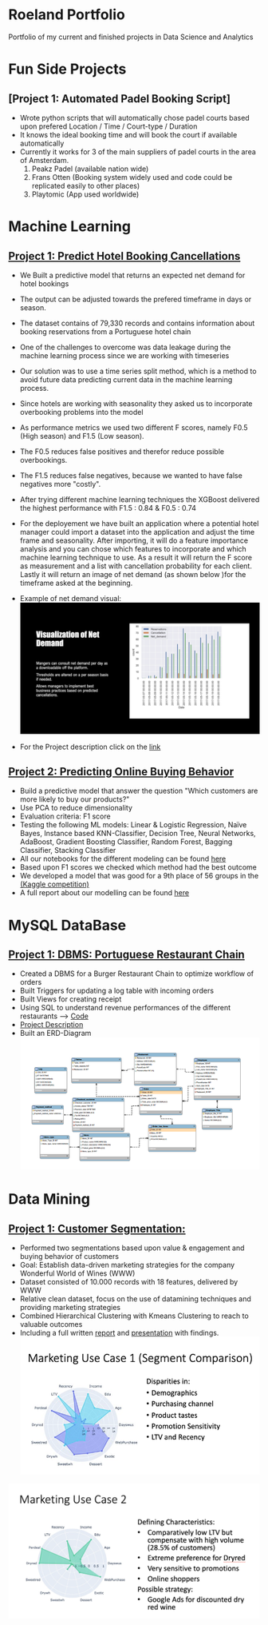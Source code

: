 # Roeland Portfolio
Portfolio of my current and finished projects in Data Science and Analytics


# Fun Side Projects

## [Project 1: Automated Padel Booking Script]
* Wrote python scripts that will automatically chose padel courts based upon prefered Location / Time / Court-type / Duration
* It knows the ideal booking time and will book the court if available automatically
* Currently it works for 3 of the main suppliers of padel courts in the area of Amsterdam.
  1. Peakz Padel (available nation wide)
  2. Frans Otten (Booking system widely used and code could be replicated easily to other places)
  3. Playtomic (App used worldwide)

# Machine Learning

## [Project 1: Predict Hotel Booking Cancellations](https://github.com/roelrrr/Predicting_Cancellations)
* We Built a predictive model that returns an expected net demand for hotel bookings
* The output can be adjusted towards the prefered timeframe in days or season.
* The dataset contains of 79,330 records and contains information about booking reservations from a Portuguese hotel chain

* One of the challenges to overcome was data leakage during the machine learning process since we are working with timeseries
* Our solution was to use a time series split method, which is a method to avoid future data predicting current data in the machine learning process.

* Since hotels are working with seasonality they asked us to incorporate overbooking problems into the model
* As performance metrics we used two different F scores, namely F0.5 (High season) and F1.5 (Low season).
* The F0.5 reduces false positives and therefor reduce possible overbookings. 
* The F1.5 reduces false negatives, because we wanted to have false negatives more "costly".
* After trying different machine learning techniques the XGBoost delivered the highest performance with F1.5 : 0.84 & F0.5 : 0.74

* For the deployement we have built an application where a potential hotel manager could import a dataset into the application and adjust the time frame and seasonality. After importing, it will do a feature importance analysis and you can chose which features to incorporate and which machine learning technique to use. As a result it will return the F score as measurement and a list with cancellation probability for each client. Lastly it will return an image of net demand (as shown below )for the timeframe asked at the beginning.
* Example of net demand visual:
![NET Demand Visual](https://github.com/roelrrr/Predicting_Cancellations/blob/main/Images/Net_demand_Visual.png)


* For the Project description click on the [link](https://github.com/roelrrr/Predicting_Cancellations#readme)

## [Project 2: Predicting Online Buying Behavior](https://github.com/roelrrr/Predicting_Online_Buying_Behavior)
* Build a predictive model that answer the question "Which customers are more likely to buy our products?"
* Use PCA to reduce dimensionality 
* Evaluation criteria: F1 score
* Testing the following ML models: Linear & Logistic Regression, Naïve Bayes, Instance based KNN-Classifier, Decision Tree, Neural Networks, AdaBoost, Gradient Boosting Classifier, Random Forest, Bagging Classifier, Stacking Classifier
* All our notebooks for the different modeling can be found [here](https://github.com/roelrrr/Predicting_Online_Buying_Behavior/tree/main/Scripts)
* Based upon F1 scores we checked which method had the best outcome
* We developed a model that was good for a 9th place of 56 groups in the [(Kaggle competition)](https://www.kaggle.com/c/techscape-ecommerce/leaderboard?tab=public)
* A full report about our modelling can be found [here](https://github.com/roelrrr/Predicting_Online_Buying_Behavior/blob/main/Description/Guidelines_Group_Project_Master_202122.pdf)

# MySQL DataBase 

## [Project 1: DBMS: Portuguese Restaurant Chain](https://github.com/roelrrr/DatabaseSystem-For-A-Burger-Restaurant-Chain) 
* Created a DBMS for a Burger Restaurant Chain to optimize workflow of orders
* Built Triggers for updating a log table with incoming orders 
* Built Views for creating receipt
* Using SQL to understand revenue performances of the different restaurants --> [Code](https://github.com/roelrrr/DatabaseSystem-For-A-Burger-Restaurant-Chain/tree/main/Scripts)
* [Project Description](https://github.com/roelrrr/DatabaseSystem-For-A-Burger-Restaurant-Chain/blob/main/Description/description.pdf)
* Built an ERD-Diagram
![ERD-Diagram](https://github.com/roelrrr/DatabaseSystem-For-A-Burger-Restaurant-Chain/blob/main/Analysis/ERD-Diagram.png)

# Data Mining

## [Project 1: Customer Segmentation:](https://github.com/roelrrr/Datamining---Wonderful-World-Of-Wines-Marketing-Strategies-)
* Performed two segmentations based upon value & engagement and buying behavior of customers
* Goal: Establish data-driven marketing strategies for the company Wonderful World of Wines (WWW)
* Dataset consisted of 10.000 records with 18 features, delivered by WWW
* Relative clean dataset, focus on the use of datamining techniques and providing marketing strategies
* Combined Hierarchical Clustering with Kmeans Clustering to reach to valuable outcomes
* Including a full written [report](https://github.com/roelrrr/Datamining---Wonderful-World-Of-Wines-Marketing-Strategies-/blob/main/Content/B01-WonderfulWinesoftheWorld.pdf) and [presentation](https://github.com/roelrrr/Datamining---Wonderful-World-Of-Wines-Marketing-Strategies-/blob/main/Content/Final_Presentation.pptx) with findings.
![Cluster 1 & 2](https://github.com/roelrrr/Datamining---Wonderful-World-Of-Wines-Marketing-Strategies-/blob/main/Analysis/Radargraph%20Cluster%201%20%26%202.png)

![Cluster 3](https://github.com/roelrrr/Datamining---Wonderful-World-Of-Wines-Marketing-Strategies-/blob/main/Analysis/RadarGraph%20Cluster%203.png)



